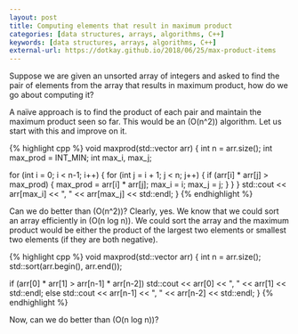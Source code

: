 ```yaml
---
layout: post
title: Computing elements that result in maximum product
categories: [data structures, arrays, algorithms, C++]
keywords: [data structures, arrays, algorithms, C++]
external-url: https://dotkay.github.io/2018/06/25/max-product-items
---
```


Suppose we are given an unsorted array of integers and asked to find the pair of elements from the array that results in maximum product, how do we go about computing it?

A naïve approach is to find the product of each pair and maintain the maximum product seen so far. This would be an \(O(n^2)\) algorithm. Let us start with this and improve on it.

{% highlight cpp %}
void maxprod(std::vector<int> arr)
{
  int n = arr.size();
  int max_prod = INT_MIN;
  int max_i, max_j;

  for (int i = 0; i < n-1; i++)
  {
    for (int j = i + 1; j < n; j++)
    {
      if (arr[i] * arr[j] > max_prod)
      {
        max_prod = arr[i] * arr[j];
        max_i = i;
        max_j = j;
      }
    }
  }
  std::cout << arr[max_i] << ", " << arr[max_j] << std::endl;
}
{% endhighlight %}

Can we do better than \(O(n^2)\)? Clearly, yes. We know that we could sort an array efficiently in \(O(n log n)\). We could sort the array and the maximum product would be either the product of the largest two elements or smallest two elements (if they are both negative). 

{% highlight cpp %}
void maxprod(std::vector<int> arr)
{
  int n = arr.size();
  std::sort(arr.begin(), arr.end());

  if (arr[0] * arr[1] > arr[n-1] * arr[n-2])
    std::cout << arr[0] << ", " << arr[1] << std::endl;
  else
    std::cout << arr[n-1] << ", " << arr[n-2] << std::endl;
}
{% endhighlight %}

Now, can we do better than \(O(n log n)\)?

